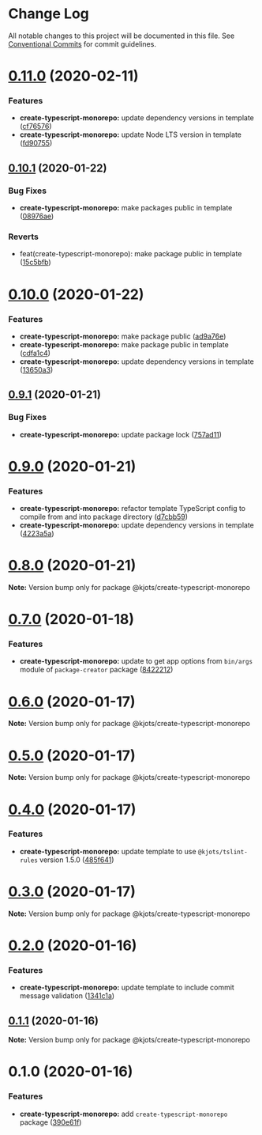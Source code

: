 # Change Log

All notable changes to this project will be documented in this file.
See [Conventional Commits](https://conventionalcommits.org) for commit guidelines.

# [0.11.0](https://github.com/kjots/package-tools/compare/v0.10.1...v0.11.0) (2020-02-11)


### Features

* **create-typescript-monorepo:** update dependency versions in template ([cf76576](https://github.com/kjots/package-tools/commit/cf765760079b53440dede13a5b373320589c1b00))
* **create-typescript-monorepo:** update Node LTS version in template ([fd90755](https://github.com/kjots/package-tools/commit/fd907555b6813eabc4d72fbf819c96f2ead49165))





## [0.10.1](https://github.com/kjots/package-tools/compare/v0.10.0...v0.10.1) (2020-01-22)


### Bug Fixes

* **create-typescript-monorepo:** make packages public in template ([08976ae](https://github.com/kjots/package-tools/commit/08976ae4592dd5b596242c401246b359d4a69e95))


### Reverts

* feat(create-typescript-monorepo): make package public in template ([15c5bfb](https://github.com/kjots/package-tools/commit/15c5bfbba7df02a6659c4d724ea93fd39f563476))





# [0.10.0](https://github.com/kjots/package-tools/compare/v0.9.1...v0.10.0) (2020-01-22)


### Features

* **create-typescript-monorepo:** make package public ([ad9a76e](https://github.com/kjots/package-tools/commit/ad9a76e03c058bc7acfea90f1b9a5fb569b91a6f))
* **create-typescript-monorepo:** make package public in template ([cdfa1c4](https://github.com/kjots/package-tools/commit/cdfa1c450ebed2a6fc2ac2b8d84424f268de6ad5))
* **create-typescript-monorepo:** update dependency versions in template ([13650a3](https://github.com/kjots/package-tools/commit/13650a3bd4285403ca2adc11c0cc6b89a4b23dad))





## [0.9.1](https://github.com/kjots/package-tools/compare/v0.9.0...v0.9.1) (2020-01-21)


### Bug Fixes

* **create-typescript-monorepo:** update package lock ([757ad11](https://github.com/kjots/package-tools/commit/757ad1101572f80c6835c9d601cc96ce0612ebdb))





# [0.9.0](https://github.com/kjots/package-tools/compare/v0.8.0...v0.9.0) (2020-01-21)


### Features

* **create-typescript-monorepo:** refactor template TypeScript config to compile from and into package directory ([d7cbb59](https://github.com/kjots/package-tools/commit/d7cbb59b5d470fa83ac9a6e0a5941ca8c3f0213a))
* **create-typescript-monorepo:** update dependency versions in template ([4223a5a](https://github.com/kjots/package-tools/commit/4223a5a1626ed0c2c175bf36c48a75e6fb1afe2d))





# [0.8.0](https://github.com/kjots/package-tools/compare/v0.7.0...v0.8.0) (2020-01-21)

**Note:** Version bump only for package @kjots/create-typescript-monorepo





# [0.7.0](https://github.com/kjots/package-tools/compare/v0.6.0...v0.7.0) (2020-01-18)


### Features

* **create-typescript-monorepo:** update to get app options from `bin/args` module of `package-creator` package ([8422212](https://github.com/kjots/package-tools/commit/84222125524c6bdee0c8a457d6f5801d795b4e04))





# [0.6.0](https://github.com/kjots/package-tools/compare/v0.5.0...v0.6.0) (2020-01-17)

**Note:** Version bump only for package @kjots/create-typescript-monorepo





# [0.5.0](https://github.com/kjots/package-tools/compare/v0.4.0...v0.5.0) (2020-01-17)

**Note:** Version bump only for package @kjots/create-typescript-monorepo





# [0.4.0](https://github.com/kjots/package-tools/compare/v0.3.0...v0.4.0) (2020-01-17)


### Features

* **create-typescript-monorepo:** update template to use `@kjots/tslint-rules` version 1.5.0 ([485f641](https://github.com/kjots/package-tools/commit/485f64114ebc8345a06b4cbdc7b9c663c6815314))





# [0.3.0](https://github.com/kjots/package-tools/compare/v0.2.0...v0.3.0) (2020-01-17)

**Note:** Version bump only for package @kjots/create-typescript-monorepo





# [0.2.0](https://github.com/kjots/package-tools/compare/v0.1.1...v0.2.0) (2020-01-16)


### Features

* **create-typescript-monorepo:** update template to include commit message validation ([1341c1a](https://github.com/kjots/package-tools/commit/1341c1a58c40d95358b48d89b72e7120b37c88c6))





## [0.1.1](https://github.com/kjots/package-tools/compare/v0.1.0...v0.1.1) (2020-01-16)

**Note:** Version bump only for package @kjots/create-typescript-monorepo





# 0.1.0 (2020-01-16)


### Features

* **create-typescript-monorepo:** add `create-typescript-monorepo` package ([390e61f](https://github.com/kjots/package-tools/commit/390e61f9125bb048efe7f88072263e503a65c413))
